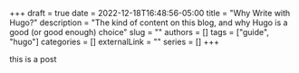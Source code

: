 +++ 
draft = true
date = 2022-12-18T16:48:56-05:00
title = "Why Write with Hugo?"
description = "The kind of content on this blog, and why Hugo is a good (or good enough) choice"
slug = ""
authors = []
tags = ["guide", "hugo"]
categories = []
externalLink = ""
series = []
+++

this is a post


